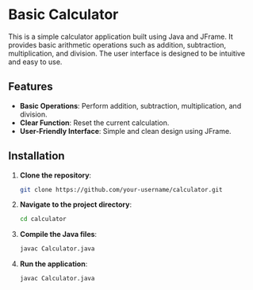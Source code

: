 # Basic Calculator

This is a simple calculator application built using Java and JFrame. It provides basic arithmetic operations such as addition, subtraction, multiplication, and division. The user interface is designed to be intuitive and easy to use.

## Features

- **Basic Operations**: Perform addition, subtraction, multiplication, and division.
- **Clear Function**: Reset the current calculation.
- **User-Friendly Interface**: Simple and clean design using JFrame.

## Installation

1. **Clone the repository**:
   ```bash
   git clone https://github.com/your-username/calculator.git
2. **Navigate to the project directory**:
   ```bash
   cd calculator   
3. **Compile the Java files**:
   ```bash
   javac Calculator.java   
4. **Run the application**:
   ```bash
   javac Calculator.java
